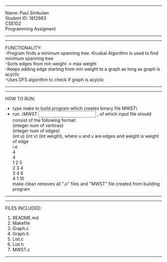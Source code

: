 ********************************
Name: Paul Simbulan\
Student ID: 1812663\
CSE102\
Programming Assigment
********************************


*********************************
FUNCTIONALITY:\
-Program finds a minimum spanning tree.  Kruskal Algorithm is used to find minimum spanning tree\
-Sorts edges from min weight -> max weight\
-Keeps adding edge starting from min weight to a graph as long as graph is acyclic\
-Uses DFS algorithm to check if graph is acyclic
*********************************

*********************************
HOW TO RUN:
- type make to build program which creates binary file MWST\
- run ./MWST <input file> <outpufile>, of which input file should consist of the following format:\
(integer num of vertices)\
(integer num of edges)\
(int u) (int v) (int weight), where u and v are edges and weight is weight of edge\
i.e\
4\
4\
1 2 5\
2 3 4\
3 4 6\
4 1 10\
make clean removes all ".o" files and "MWST" file created from building program
**********************************

************************************
FILES INCLUDED:
1. README.md
2. Makefile
3. Graph.c
4. Graph.h
5. List.c
6. List.h
7. MWST.c
**************************************

